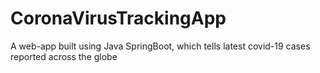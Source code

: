 # CoronaVirusTrackingApp
A web-app built using Java SpringBoot, which tells latest covid-19 cases reported across the globe
